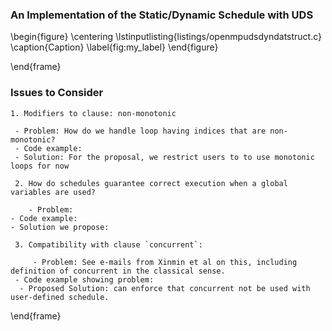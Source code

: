 
### An Implementation of the Static/Dynamic Schedule with UDS

\begin{figure}
    \centering
    \lstinputlisting{listings/openmpudsdyndatstruct.c}
    \caption{Caption}
    \label{fig:my_label}
\end{figure}

\end{frame}

### Issues to Consider

    1. Modifiers to clause: non-monotonic

     - Problem: How do we handle loop having indices that are non-monotonic?
     - Code example:
     - Solution: For the proposal, we restrict users to to use monotonic loops for now

     2. How do schedules guarantee correct execution when a global variables are used?

     	- Problem:
	- Code example:
	- Solution we propose:

     3. Compatibility with clause `concurrent`:

     	 - Problem: See e-mails from Xinmin et al on this, including definition of concurrent in the classical sense.
	 - Code example showing problem:
	  - Proposed Solution: can enforce that concurrent not be used with user-defined schedule.


\end{frame}
